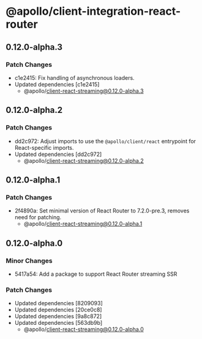 # @apollo/client-integration-react-router

## 0.12.0-alpha.3

### Patch Changes

- c1e2415: Fix handling of asynchronous loaders.
- Updated dependencies [c1e2415]
  - @apollo/client-react-streaming@0.12.0-alpha.3

## 0.12.0-alpha.2

### Patch Changes

- dd2c972: Adjust imports to use the `@apollo/client/react` entrypoint for React-specific imports.
- Updated dependencies [dd2c972]
  - @apollo/client-react-streaming@0.12.0-alpha.2

## 0.12.0-alpha.1

### Patch Changes

- 2f4890a: Set minimal version of React Router to 7.2.0-pre.3, removes need for patching.
  - @apollo/client-react-streaming@0.12.0-alpha.1

## 0.12.0-alpha.0

### Minor Changes

- 5417a54: Add a package to support React Router streaming SSR

### Patch Changes

- Updated dependencies [8209093]
- Updated dependencies [20ce0c8]
- Updated dependencies [9a8c872]
- Updated dependencies [563db9b]
  - @apollo/client-react-streaming@0.12.0-alpha.0
